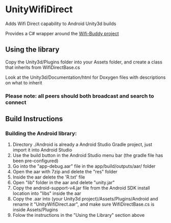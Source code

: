 # UnityWifiDirect
Adds Wifi Direct capability to Android Unity3d builds

Provides a C# wrapper around the [Wifi-Buddy project](https://github.com/Crash-Test-Buddies/WiFi-Buddy)

## Using the library
Copy the Unity3d/Plugins folder into your Assets folder, and create a class that inherits from WifiDirectBase.cs

Look at the Unity3d/Documentation/html for Doxygen files with descriptions on what to inherit

### Please note: all peers should both broadcast and search to connect

## Build Instructions
### Building the Android library:
1. Directory ./Android is already a Android Studio Gradle project, just import it into Android Studio
2. Use the build button in the Android Studio menu bar (the gradle file has been pre-configured)
3. Go into the "app-debug.aar" file in the app/build/outputs/aar/ folder
4. Open the aar with 7zip and delete the "res" folder
5. Inside the aar delete the 'R.txt' file
6. Open "lib" folder in the aar and delete "unity.jar"
7. Copy the android-support-v4.jar file from the Android SDK install location into "libs" inside the aar
8. Copy the .aar into (your Unity3d project)/Assets/Plugins/Android and rename it "UnityWifiDirect.aar", and make sure WifiDirectBase.cs is inside Assets/Plugins
9. Folow the instructions in the "Using the Library" section above

